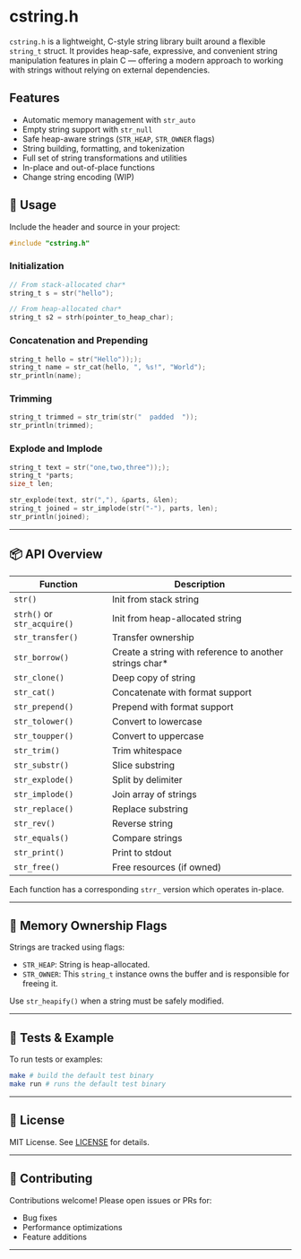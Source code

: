 # cstring.h

`cstring.h` is a lightweight, C-style string library built around a flexible `string_t` struct. It provides heap-safe, expressive, and convenient string manipulation features in plain C — offering a modern approach to working with strings without relying on external dependencies.

## Features

- Automatic memory management with `str_auto`
- Empty string support with `str_null`
- Safe heap-aware strings (`STR_HEAP`, `STR_OWNER` flags)
- String building, formatting, and tokenization
- Full set of string transformations and utilities
- In-place and out-of-place functions
- Change string encoding (WIP)

## 🧰 Usage

Include the header and source in your project:

```c
#include "cstring.h"
```

### Initialization

```c
// From stack-allocated char*
string_t s = str("hello");

// From heap-allocated char*
string_t s2 = strh(pointer_to_heap_char);
```

### Concatenation and Prepending

```c
string_t hello = str("Hello")););
string_t name = str_cat(hello, ", %s!", "World");
str_println(name);
```

### Trimming

```c
string_t trimmed = str_trim(str("  padded  "));
str_println(trimmed);
```

### Explode and Implode

```c
string_t text = str("one,two,three")););
string_t *parts;
size_t len;

str_explode(text, str(","), &parts, &len);
string_t joined = str_implode(str("-"), parts, len);
str_println(joined);
```

---

## 📦 API Overview

| Function                  | Description                              |
|--------------------------|------------------------------------------|
| `str()`    | Init from stack string                   |
| `strh()` or `str_acquire()`          | Init from heap-allocated string          |
| `str_transfer()`         | Transfer ownership                       |
| `str_borrow()` | Create a string with reference to another strings char*
| `str_clone()`            | Deep copy of string                      |
| `str_cat()`              | Concatenate with format support          |
| `str_prepend()`          | Prepend with format support              |
| `str_tolower()`          | Convert to lowercase                     |
| `str_toupper()`          | Convert to uppercase                     |
| `str_trim()`             | Trim whitespace                          |
| `str_substr()`           | Slice substring                          |
| `str_explode()`          | Split by delimiter                       |
| `str_implode()`          | Join array of strings                    |
| `str_replace()`          | Replace substring                        |
| `str_rev()`              | Reverse string                           |
| `str_equals()`           | Compare strings                          |
| `str_print()`            | Print to stdout                          |
| `str_free()`             | Free resources (if owned)                |

Each function has a corresponding `strr_` version which operates in-place.

---

## 🔧 Memory Ownership Flags

Strings are tracked using flags:

- `STR_HEAP`: String is heap-allocated.
- `STR_OWNER`: This `string_t` instance owns the buffer and is responsible for freeing it.

Use `str_heapify()` when a string must be safely modified.

---

## 🧪 Tests & Example

To run tests or examples:

```bash
make # build the default test binary
make run # runs the default test binary
```

---

## 📜 License

MIT License. See [LICENSE](./LICENSE) for details.

---

## 🤝 Contributing

Contributions welcome! Please open issues or PRs for:

- Bug fixes
- Performance optimizations
- Feature additions

---
